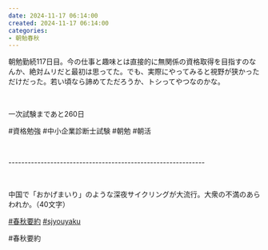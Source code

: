 ```yaml
---
date: 2024-11-17 06:14:00
created: 2024-11-17 06:14:00
categories:
- 朝勉春秋
---
```


朝勉勤続117日目。今の仕事と趣味とは直接的に無関係の資格取得を目指すのなんか、絶対ムリだと最初は思ってた。でも、実際にやってみると視野が狭かっただけだった。若い頃なら諦めてただろうか、トシってやつなのかな。

<br>

一次試験まであと260日

#資格勉強 #中小企業診断士試験 #朝勉 #朝活

<br>

\-------------------------------------------------------------

<br>

中国で「おかげまいり」のような深夜サイクリングが大流行。大衆の不満のあらわれか。（40文字）

[#春秋要約](https://x.com/hashtag/%E6%98%A5%E7%A7%8B%E8%A6%81%E7%B4%84?src=hashtag_click) [#sjyouyaku](https://x.com/hashtag/sjyouyaku?src=hashtag_click)

#春秋要約